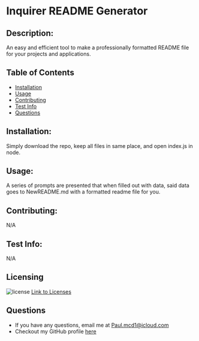 # Inquirer README Generator

  
  ## Description: 
  An easy and efficient tool to make a professionally formatted README file for your projects and applications.
  ## Table of Contents
  - [Installation](#Installation)
  - [Usage](#Usage)
  - [Contributing](#Contributing)
  - [Test Info](#Test-Info)
  - [Questions](#Questions)
  ## Installation: 
  Simply download the repo, keep all files in same place, and open index.js in node.
  ## Usage: 
  A series of prompts are presented that when filled out with data, said data goes to NewREADME.md with a formatted readme file for you.
  ## Contributing: 
  N/A
  ## Test Info: 
  N/A
  ## Licensing
  ![license](https://img.shields.io/badge/License-MIT-blue.svg)
  [Link to Licenses](https://shields.io)
  ## Questions
  - If you have any questions, email me at Paul.mcd1@icloud.com
  - Checkout my GitHub profile [here](https://github.com/Orbit001)
